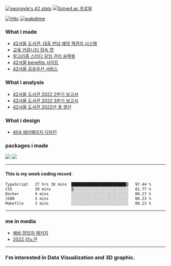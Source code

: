 [![seongyle's 42 stats](https://badge42.vercel.app/api/v2/cl260u6td000609l4p4inxynw/stats?cursusId=21&coalitionId=86)](https://github.com/JaeSeoKim/badge42)
[![Solved.ac
프로필](http://mazassumnida.wtf/api/v2/generate_badge?boj=dltjddus2)](https://solved.ac/dltjddus2)


[![Hits](https://hits.seeyoufarm.com/api/count/incr/badge.svg?url=https%3A%2F%2Fgithub.com%2FYeonSeong-Lee&count_bg=%2379C83D&title_bg=%23555555&icon=&icon_color=%23E7E7E7&title=hits&edge_flat=false)](https://hits.seeyoufarm.com)
[![wakatime](https://wakatime.com/badge/user/2f42ecac-18b3-4aea-9e84-70d3d28d0008.svg)](https://wakatime.com/@2f42ecac-18b3-4aea-9e84-70d3d28d0008)



### What i made
- [42서울 도서관: 대출,반납,예약 책관리 시스템](https://42library.kr/)
- [교육 커뮤니티 접속 앱](https://github.com/YeonSeong-Lee/HufsLifeAcademy_app)
- [알고리즘 스터디 모임 관리 슬랙봇](https://github.com/helloAlgorithms/RedKiKi)
- [42서울 benefits 사이트](https://benefit.42seoul.link/)
- [42서울 공유우산 서비스](https://github.com/YeonSeong-Lee/OpenUmbrella)


### What i analysis
- [42서울 도서관 2022 2분기 보고서](https://rpubs.com/yeonseong/jiphyeonjeon_2022_2Q)
- [42서울 도서관 2022 3분기 보고서](https://rpubs.com/yeonseong/jiphyeonjeon_2022_3Q)
- [42서울 도서관 2022년 총 결산](https://rpubs.com/yeonseong/jiphyeonjeon_2022_total)


### What i design
- [404 에러페이지 디자인](https://yeonseong-lee.github.io/web_graphics/blob/main/404.html)

### packages i made
 <a href="https://nodei.co/npm/az-generator/"><img src="https://nodei.co/npm/az-generator.png"></a>
 <a href="https://nodei.co/npm/korean-random-names-generator/"><img src="https://nodei.co/npm/korean-random-names-generator.png"></a>

---

#### This is my week coding record.
<!--START_SECTION:waka-->

```txt
TypeScript   27 hrs 38 mins  ████████████████████████▒   97.44 %
CSS          30 mins         ▒░░░░░░░░░░░░░░░░░░░░░░░░   01.77 %
Docker       4 mins          ░░░░░░░░░░░░░░░░░░░░░░░░░   00.27 %
JSON         3 mins          ░░░░░░░░░░░░░░░░░░░░░░░░░   00.23 %
Makefile     3 mins          ░░░░░░░░░░░░░░░░░░░░░░░░░   00.23 %
```

<!--END_SECTION:waka-->
--- 

### me in media
<!-- - [4.19 장학회](https://www.hufs.ac.kr/user/boardList.action?command=view&page=34&boardId=41994&boardSeq=120667021) -->
- [예비 창업자 패키지](http://www.hufsnews.co.kr/news/articleView.html?idxno=21661)
- [2022 이노콘](https://platum.kr/archives/198709)
---
### I'm interested in Data Visualization and 3D graphic.



